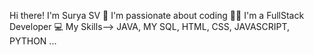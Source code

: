 Hi there! I'm Surya SV 👋
I'm passionate about coding 🧑‍💻
I'm a FullStack Developer 💻
My Skills-->  JAVA, MY SQL, HTML, CSS, JAVASCRIPT, PYTHON ...
